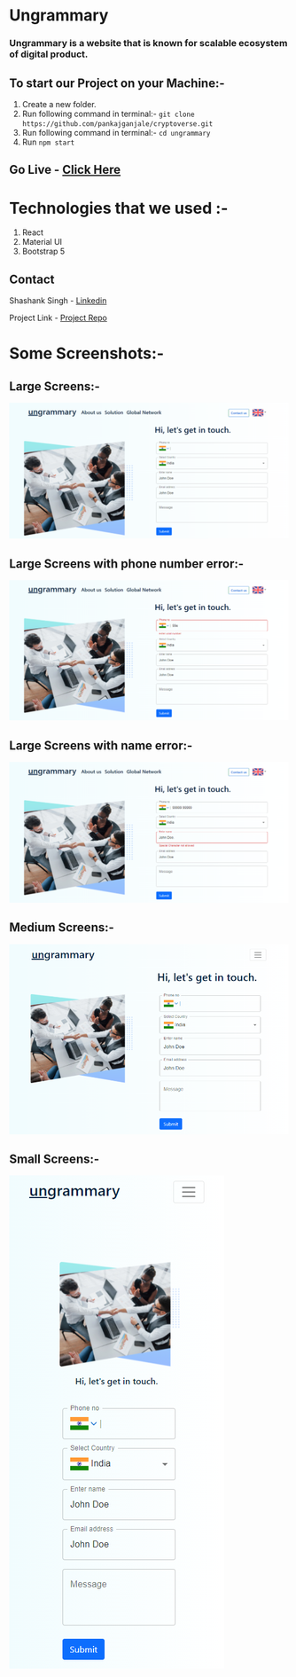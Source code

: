 # Ungrammary

### Ungrammary is a website that is known for scalable ecosystem of digital product.

## To start our Project on your Machine:-
1. Create a new folder.
2. Run following command in terminal:- ```git clone https://github.com/pankajganjale/cryptoverse.git```
3. Run following command in terminal:- ```cd ungrammary```
4. Run ```npm start```


## Go Live - [Click Here](https://cryptoappreact.netlify.app/)

# Technologies that we used :-
1. React
2. Material UI
3. Bootstrap 5
   
## Contact

Shashank Singh - [Linkedin](https://www.linkedin.com/in/shashanks0194)

Project Link - [Project Repo](https://github.com/pankajganjale/cryptoverse.git)


# Some Screenshots:-

## Large Screens:-

![Large Screens](https://raw.githubusercontent.com/shashank0194/ungrammary/main/src/components/images/sc1.png)

## Large Screens with phone number error:-

![Large Screens with phone number error](https://raw.githubusercontent.com/shashank0194/ungrammary/main/src/components/images/sc2.png)


## Large Screens with name error:-

![Large Screens with phone name error](https://raw.githubusercontent.com/shashank0194/ungrammary/main/src/components/images/sc3.png)

## Medium Screens:-

![Medium Screens](https://raw.githubusercontent.com/shashank0194/ungrammary/main/src/components/images/sc4.png)

## Small Screens:-

![Small Screens](https://raw.githubusercontent.com/shashank0194/ungrammary/main/src/components/images/sc5.png)












